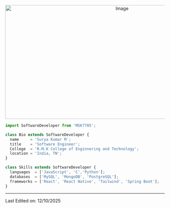 <p align="center">
  <img width="722" height="360" alt="Image" src="https://github.com/user-attachments/assets/f1aa637d-05bf-4af8-bde1-82f9a5e19167" />

</p>

```js
import SoftwareDeveloper from 'MSK7705';

class Bio extends SoftwareDeveloper {
  name     = 'Surya Kumar M';
  title    = 'Software Engineer';
  College  = 'R.M.K College of Enginnering and Technology';
  location = 'India, TN';
}

class Skills extends SoftwareDeveloper {
  languages  = ['JavaScript', 'C','Python'];
  databases  = ['MySQL', 'MongoDB', 'PostgreSQL'];
  frameworks = ['React', 'React Native', 'Tailwind', 'Spring Boot'];
}
```
----


Last Edited on: 12/10/2025
